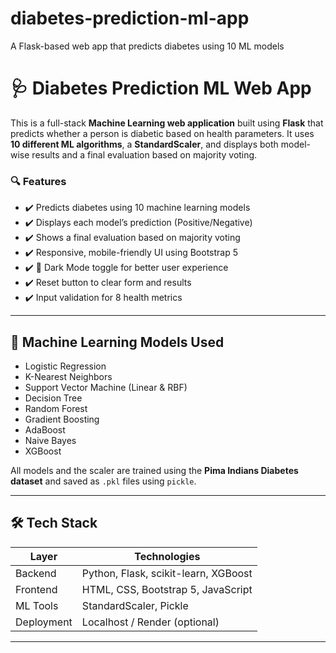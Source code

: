 # diabetes-prediction-ml-app
A Flask-based web app that predicts diabetes using 10 ML models


# 🩺 Diabetes Prediction ML Web App

This is a full-stack **Machine Learning web application** built using **Flask** that predicts whether a person is diabetic based on health parameters. It uses **10 different ML algorithms**, a **StandardScaler**, and displays both model-wise results and a final evaluation based on majority voting.

### 🔍 Features

- ✔️ Predicts diabetes using 10 machine learning models
- ✔️ Displays each model’s prediction (Positive/Negative)
- ✔️ Shows a final evaluation based on majority voting
- ✔️ Responsive, mobile-friendly UI using Bootstrap 5
- ✔️ 🌙 Dark Mode toggle for better user experience
- ✔️ Reset button to clear form and results
- ✔️ Input validation for 8 health metrics

---

## 🧠 Machine Learning Models Used

- Logistic Regression  
- K-Nearest Neighbors  
- Support Vector Machine (Linear & RBF)  
- Decision Tree  
- Random Forest  
- Gradient Boosting  
- AdaBoost  
- Naive Bayes  
- XGBoost

All models and the scaler are trained using the **Pima Indians Diabetes dataset** and saved as `.pkl` files using `pickle`.

---

## 🛠️ Tech Stack

| Layer       | Technologies                      |
|-------------|------------------------------------|
| Backend     | Python, Flask, scikit-learn, XGBoost |
| Frontend    | HTML, CSS, Bootstrap 5, JavaScript |
| ML Tools    | StandardScaler, Pickle             |
| Deployment  | Localhost / Render (optional)      |

---



